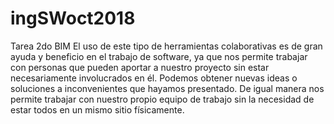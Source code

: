 # ingSWoct2018
Tarea 2do BIM
El uso de este tipo de herramientas colaborativas es de gran ayuda y beneficio en el trabajo de software, ya que nos permite trabajar con personas que pueden
aportar a nuestro proyecto sin estar necesariamente involucrados en él. Podemos obtener nuevas ideas o soluciones a inconvenientes que hayamos presentado.
De igual manera nos permite trabajar con nuestro propio equipo de trabajo sin la necesidad de estar todos en un mismo sitio físicamente.
